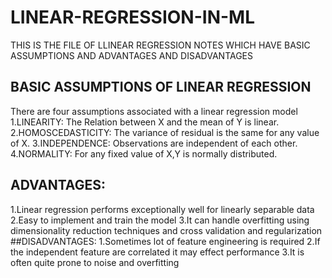 # LINEAR-REGRESSION-IN-ML
THIS IS THE FILE OF LLINEAR REGRESSION NOTES WHICH HAVE BASIC ASSUMPTIONS AND ADVANTAGES AND DISADVANTAGES
## BASIC ASSUMPTIONS OF LINEAR REGRESSION
There are four assumptions associated with a linear regression model
1.LINEARITY: The Relation between X and the mean of Y is linear.
2.HOMOSCEDASTICITY: The variance of residual is the same for any value of X.
3.INDEPENDENCE: Observations are independent of each other.
4.NORMALITY: For any fixed value of X,Y is normally distributed.
## ADVANTAGES:
1.Linear regression performs exceptionally well for linearly separable data
2.Easy to implement and train the model
3.It can handle overfitting using dimensionality reduction techniques and cross validation and regularization
##DISADVANTAGES:
1.Sometimes lot of feature engineering is required
2.If the independent feature are correlated it may effect performance
3.It is often quite prone to noise and overfitting
